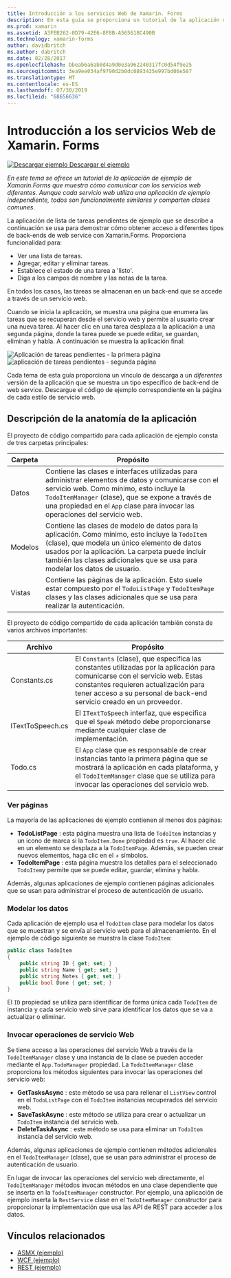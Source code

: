 ```yaml
---
title: Introducción a los servicios Web de Xamarin. Forms
description: En esta guía se proporciona un tutorial de la aplicación de ejemplo de Xamarin. Forms que muestra cómo comunicarse con distintos servicios Web. Aunque cada servicio web utiliza una aplicación de ejemplo independiente, todos son funcionalmente similares y comparten clases comunes.
ms.prod: xamarin
ms.assetid: A3FEB262-0D79-42E6-8F8B-A565618C490B
ms.technology: xamarin-forms
author: davidbritch
ms.author: dabritch
ms.date: 02/28/2017
ms.openlocfilehash: bbeab6a6ab0d4a9d0e3a962240317fc0d54f9e25
ms.sourcegitcommit: 3ea9ee034af9790d2b0dc0893435e997bd06e587
ms.translationtype: MT
ms.contentlocale: es-ES
ms.lasthandoff: 07/30/2019
ms.locfileid: "68656636"
---
```

# <a name="xamarinforms-web-services-introduction"></a>Introducción a los servicios Web de Xamarin. Forms

[![Descargar ejemplo](~/media/shared/download.png) Descargar el ejemplo](https://docs.microsoft.com/samples/xamarin/xamarin-forms-samples/webservices-todorest)

_En este tema se ofrece un tutorial de la aplicación de ejemplo de Xamarin.Forms que muestra cómo comunicar con los servicios web diferentes. Aunque cada servicio web utiliza una aplicación de ejemplo independiente, todos son funcionalmente similares y comparten clases comunes._

La aplicación de lista de tareas pendientes de ejemplo que se describe a continuación se usa para demostrar cómo obtener acceso a diferentes tipos de back-ends de web service con Xamarin.Forms. Proporciona funcionalidad para:

- Ver una lista de tareas.
- Agregar, editar y eliminar tareas.
- Establece el estado de una tarea a 'listo'.
- Diga a los campos de nombre y las notas de la tarea.

En todos los casos, las tareas se almacenan en un back-end que se accede a través de un servicio web.

Cuando se inicia la aplicación, se muestra una página que enumera las tareas que se recuperan desde el servicio web y permite al usuario crear una nueva tarea. Al hacer clic en una tarea desplaza a la aplicación a una segunda página, donde la tarea puede se puede editar, se guardan, eliminan y habla. A continuación se muestra la aplicación final:

![](introduction-images/app-example-1.png "Aplicación de tareas pendientes - la primera página")
![](introduction-images/app-example-2.png "aplicación de tareas pendientes - segunda página")

Cada tema de esta guía proporciona un vínculo de descarga a un *diferentes* versión de la aplicación que se muestra un tipo específico de back-end de web service. Descargue el código de ejemplo correspondiente en la página de cada estilo de servicio web.

## <a name="understand-the-application-anatomy"></a>Descripción de la anatomía de la aplicación

El proyecto de código compartido para cada aplicación de ejemplo consta de tres carpetas principales:

|Carpeta|Propósito|
|--- |--- |
|Datos|Contiene las clases e interfaces utilizadas para administrar elementos de datos y comunicarse con el servicio web. Como mínimo, esto incluye la `TodoItemManager` (clase), que se expone a través de una propiedad en el `App` clase para invocar las operaciones del servicio web.|
|Modelos|Contiene las clases de modelo de datos para la aplicación. Como mínimo, esto incluye la `TodoItem` (clase), que modela un único elemento de datos usados por la aplicación. La carpeta puede incluir también las clases adicionales que se usa para modelar los datos de usuario.|
|Vistas|Contiene las páginas de la aplicación. Esto suele estar compuesto por el `TodoListPage` y `TodoItemPage` clases y las clases adicionales que se usa para realizar la autenticación.|

El proyecto de código compartido de cada aplicación también consta de varios archivos importantes:

|Archivo|Propósito|
|--- |--- |
|Constants.cs|El `Constants` (clase), que especifica las constantes utilizadas por la aplicación para comunicarse con el servicio web. Estas constantes requieren actualización para tener acceso a su personal de back-end servicio creado en un proveedor.|
|ITextToSpeech.cs|El `ITextToSpeech` interfaz, que especifica que el `Speak` método debe proporcionarse mediante cualquier clase de implementación.|
|Todo.cs|El `App` clase que es responsable de crear instancias tanto la primera página que se mostrará la aplicación en cada plataforma, y el `TodoItemManager` clase que se utiliza para invocar las operaciones del servicio web.|

### <a name="view-pages"></a>Ver páginas

La mayoría de las aplicaciones de ejemplo contienen al menos dos páginas:

- **TodoListPage** : esta página muestra una lista de `TodoItem` instancias y un icono de marca si la `TodoItem.Done` propiedad es `true`. Al hacer clic en un elemento se desplaza a la `TodoItemPage`. Además, se pueden crear nuevos elementos, haga clic en el *+* símbolos.
- **TodoItemPage** : esta página muestra los detalles para el seleccionado `TodoItem`y permite que se puede editar, guardar, elimina y habla.

Además, algunas aplicaciones de ejemplo contienen páginas adicionales que se usan para administrar el proceso de autenticación de usuario.

### <a name="model-the-data"></a>Modelar los datos

Cada aplicación de ejemplo usa el `TodoItem` clase para modelar los datos que se muestran y se envía al servicio web para el almacenamiento. En el ejemplo de código siguiente se muestra la clase `TodoItem`:

```csharp
public class TodoItem
{
    public string ID { get; set; }
    public string Name { get; set; }
    public string Notes { get; set; }
    public bool Done { get; set; }
}
```

El `ID` propiedad se utiliza para identificar de forma única cada `TodoItem` de instancia y cada servicio web sirve para identificar los datos que se va a actualizar o eliminar.

### <a name="invoke-web-service-operations"></a>Invocar operaciones de servicio Web

Se tiene acceso a las operaciones del servicio Web a través de la `TodoItemManager` clase y una instancia de la clase se pueden acceder mediante el `App.TodoManager` propiedad. La `TodoItemManager` clase proporciona los métodos siguientes para invocar las operaciones del servicio web:

- **GetTasksAsync** : este método se usa para rellenar el `ListView` control en el `TodoListPage` con el `TodoItem` instancias recuperados del servicio web.
- **SaveTaskAsync** : este método se utiliza para crear o actualizar un `TodoItem` instancia del servicio web.
- **DeleteTaskAsync** : este método se usa para eliminar un `TodoItem` instancia del servicio web.

Además, algunas aplicaciones de ejemplo contienen métodos adicionales en el `TodoItemManager` (clase), que se usan para administrar el proceso de autenticación de usuario.

En lugar de invocar las operaciones del servicio web directamente, el `TodoItemManager` métodos invocan métodos en una clase dependiente que se inserta en la `TodoItemManager` constructor. Por ejemplo, una aplicación de ejemplo inserta la `RestService` clase en el `TodoItemManager` constructor para proporcionar la implementación que usa las API de REST para acceder a los datos.

## <a name="related-links"></a>Vínculos relacionados

- [ASMX (ejemplo)](https://docs.microsoft.com/samples/xamarin/xamarin-forms-samples/webservices-todoasmx)
- [WCF (ejemplo)](https://docs.microsoft.com/samples/xamarin/xamarin-forms-samples/webservices-todowcf)
- [REST (ejemplo)](https://docs.microsoft.com/samples/xamarin/xamarin-forms-samples/webservices-todorest)
